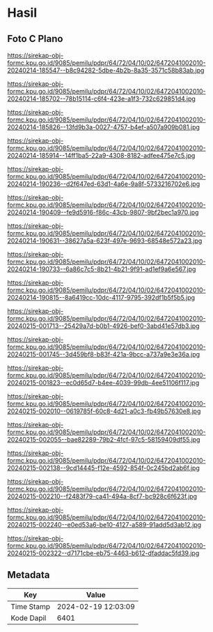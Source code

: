 # Hasil

## Foto C Plano

https://sirekap-obj-formc.kpu.go.id/9085/pemilu/pdpr/64/72/04/10/02/6472041002010-20240214-185547--b8c94282-5dbe-4b2b-8a35-3571c58b83ab.jpg

https://sirekap-obj-formc.kpu.go.id/9085/pemilu/pdpr/64/72/04/10/02/6472041002010-20240214-185702--78b15114-c6f4-423e-a1f3-732c629851d4.jpg

https://sirekap-obj-formc.kpu.go.id/9085/pemilu/pdpr/64/72/04/10/02/6472041002010-20240214-185826--13fd9b3a-0027-4757-b4ef-a507a909b081.jpg

https://sirekap-obj-formc.kpu.go.id/9085/pemilu/pdpr/64/72/04/10/02/6472041002010-20240214-185914--14ff1ba5-22a9-4308-8182-adfee475e7c5.jpg

https://sirekap-obj-formc.kpu.go.id/9085/pemilu/pdpr/64/72/04/10/02/6472041002010-20240214-190236--d2f647ed-63d1-4a6e-9a8f-5733216702e6.jpg

https://sirekap-obj-formc.kpu.go.id/9085/pemilu/pdpr/64/72/04/10/02/6472041002010-20240214-190409--fe9d5916-f86c-43cb-9807-9bf2bec1a970.jpg

https://sirekap-obj-formc.kpu.go.id/9085/pemilu/pdpr/64/72/04/10/02/6472041002010-20240214-190631--38627a5a-623f-497e-9693-68548e572a23.jpg

https://sirekap-obj-formc.kpu.go.id/9085/pemilu/pdpr/64/72/04/10/02/6472041002010-20240214-190733--6a86c7c5-8b21-4b21-9f91-ad1ef9a6e567.jpg

https://sirekap-obj-formc.kpu.go.id/9085/pemilu/pdpr/64/72/04/10/02/6472041002010-20240214-190815--8a6419cc-10dc-4117-9795-392df1b5f5b5.jpg

https://sirekap-obj-formc.kpu.go.id/9085/pemilu/pdpr/64/72/04/10/02/6472041002010-20240215-001713--25429a7d-b0b1-4926-bef0-3abd41e57db3.jpg

https://sirekap-obj-formc.kpu.go.id/9085/pemilu/pdpr/64/72/04/10/02/6472041002010-20240215-001745--3d459bf8-b83f-421a-9bcc-a737a9e3e36a.jpg

https://sirekap-obj-formc.kpu.go.id/9085/pemilu/pdpr/64/72/04/10/02/6472041002010-20240215-001823--ec0d65d7-b4ee-4039-99db-4ee51106f117.jpg

https://sirekap-obj-formc.kpu.go.id/9085/pemilu/pdpr/64/72/04/10/02/6472041002010-20240215-002010--0619785f-60c8-4d21-a0c3-fb49b57630e8.jpg

https://sirekap-obj-formc.kpu.go.id/9085/pemilu/pdpr/64/72/04/10/02/6472041002010-20240215-002055--bae82289-79b2-4fcf-97c5-58159409df55.jpg

https://sirekap-obj-formc.kpu.go.id/9085/pemilu/pdpr/64/72/04/10/02/6472041002010-20240215-002138--9cd14445-f12e-4592-854f-0c245bd2ab6f.jpg

https://sirekap-obj-formc.kpu.go.id/9085/pemilu/pdpr/64/72/04/10/02/6472041002010-20240215-002210--f2483f79-ca41-494a-8cf7-bc928c6f623f.jpg

https://sirekap-obj-formc.kpu.go.id/9085/pemilu/pdpr/64/72/04/10/02/6472041002010-20240215-002240--e0ed53a6-be10-4127-a589-91add5d3ab12.jpg

https://sirekap-obj-formc.kpu.go.id/9085/pemilu/pdpr/64/72/04/10/02/6472041002010-20240215-002322--d7171cbe-eb75-4463-b612-dfaddac5fd39.jpg


## Metadata

| Key        | Value               |
| ---------- | ------------------- |
| Time Stamp | 2024-02-19 12:03:09 |
| Kode Dapil | 6401                |




